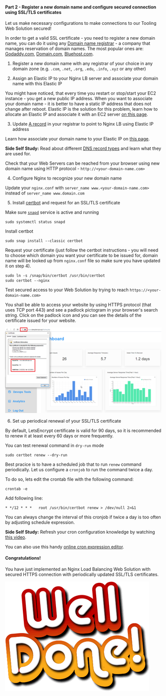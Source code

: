 #### Part 2 - Register a new domain name and configure secured connection using SSL/TLS certificates

Let us make necessary configurations to make connections to our Tooling Web Solution secured!

In order to get a valid SSL certificate - you need to register a new domain name, you can do it using any [Domain name registrar](https://en.wikipedia.org/wiki/Domain_name_registrar) - a company that manages reservation of domain names. The most popular ones are: [Godaddy.com](https://godaddy.com/), [Domain.com](https://www.domain.com), [Bluehost.com](https://www.bluehost.com/).

1. Register a new domain name with any registrar of your choice in any domain zone (e.g. `.com`, `.net`, `.org`, `.edu`, `.info`, `.xyz` or any other)

2. Assign an Elastic IP to your Nginx LB server and associate your domain name with this Elastic IP

You might have noticed, that every time you restart or stop/start your EC2 instance - you get a new public IP address. When you want to associate your domain name - it is better to have a static IP address that does not change after reboot. Elastic IP is the solution for this problem, learn how to allocate an Elastic IP and associate it with an EC2 server [on this page](https://docs.aws.amazon.com/AWSEC2/latest/UserGuide/elastic-ip-addresses-eip.html).

3. Update [A record](https://www.cloudflare.com/learning/dns/dns-records/dns-a-record/) in your registrar to point to Nginx LB using Elastic IP address

Learn how associate your domain name to your Elastic IP on [this page](https://medium.com/progress-on-ios-development/connecting-an-ec2-instance-with-a-godaddy-domain-e74ff190c233).

**Side Self Study:** Read about different [DNS record types](https://www.cloudflare.com/learning/dns/dns-records/) and learn what they are used for.

Check that your Web Servers can be reached from your browser using new domain name using HTTP protocol - `http://<your-domain-name.com>`

4. Configure Nginx to recognize your new domain name 

Update your `nginx.conf` with `server_name www.<your-domain-name.com>` instead of `server_name www.domain.com`

5. Install [certbot](https://certbot.eff.org) and request for an SSL/TLS certificate

Make sure [`snapd`](https://snapcraft.io/snapd) service is active and running

```
sudo systemctl status snapd
```

Install certbot

```
sudo snap install --classic certbot
```

Request your certificate (just follow the certbot instructions - you will need to choose which domain you want your certificate to be issued for, domain name will be looked up from `nginx.conf` file so make sure you have updated it on step 4).

```
sudo ln -s /snap/bin/certbot /usr/bin/certbot
sudo certbot --nginx
```

Test secured access to your Web Solution by trying to reach `https://<your-domain-name.com>`

You shall be able to access your website by using HTTPS protocol (that uses TCP port 443) and see a padlock pictogram in your browser's search string.
Click on the padlock icon and you can see the details of the certificate issued for your website.

![](./images/cert_details.png)

6. Set up periodical renewal of your SSL/TLS certificate

By default, LetsEncrypt certificate is valid for 90 days, so it is recommended to renew it at least every 60 days or more frequently.

You can test renewal command in `dry-run` mode

```
sudo certbot renew --dry-run
```

Best pracice is to have a scheduled job that to run `renew` command periodically. Let us configure a `cronjob` to run the command twice a day.

To do so, lets edit the crontab file with the following command:

```
crontab -e
```

Add following line:

```
* */12 * * *   root /usr/bin/certbot renew > /dev/null 2>&1
```

You can always change the interval of this cronjob if twice a day is too often by adjusting schedule expression. 

**Side Self Study:** Refresh your cron configuration knowledge by watching [this video](https://youtu.be/4g1i0ylvx3A).

You can also use this handy [online cron expression editor](https://crontab.guru).

#### Congratulations! 

You have just implemented an Nginx Load Balancing Web Solution with secured HTTPS connection with periodically updated SSL/TLS certificates.

![](./images/well_done_10.png)
